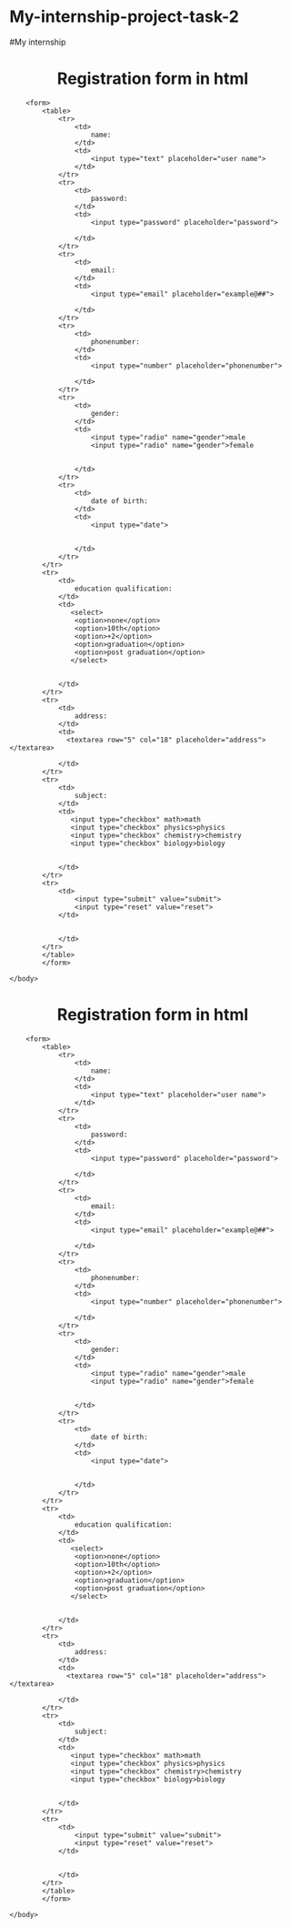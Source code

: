 # My-internship-project-task-2
#My internship 
<html>
    <head> 
        <title> Registration form</title>
        <link rel="stylesheet" type="text/css"href="style.css"
    </head>
    <body>
        <h1 style=text-align:center> Registration form in html</html></h1>

        <form>
            <table>
                <tr>
                    <td>
                        name:
                    </td>
                    <td>
                        <input type="text" placeholder="user name">
                    </td>
                </tr>
                <tr>
                    <td>
                        password:
                    </td>
                    <td>
                        <input type="password" placeholder="password">
                        
                    </td>
                </tr>
                <tr>
                    <td>
                        email:
                    </td>
                    <td>
                        <input type="email" placeholder="example@##">
                        
                    </td>
                </tr>
                <tr>
                    <td>
                        phonenumber:
                    </td>
                    <td>
                        <input type="number" placeholder="phonenumber">
                        
                    </td>
                </tr>
                <tr>
                    <td>
                        gender:
                    </td>
                    <td>
                        <input type="radio" name="gender">male
                        <input type="radio" name="gender">female

                        
                    </td>
                </tr>
                <tr>
                    <td>
                        date of birth:
                    </td>
                    <td>
                        <input type="date">

                        
                    </td>
                </tr>
            </tr>
            <tr>
                <td>
                    education qualification:
                </td>
                <td>
                   <select>
                    <option>none</option>
                    <option>10th</option>
                    <option>+2</option>
                    <option>graduation</option>
                    <option>post graduation</option>
                   </select>

                    
                </td>
            </tr>
            <tr>
                <td>
                    address:
                </td>
                <td>
                  <textarea row="5" col="18" placeholder="address"></textarea>
                    
                </td>
            </tr>
            <tr>
                <td>
                    subject:
                </td>
                <td>
                   <input type="checkbox" math>math
                   <input type="checkbox" physics>physics
                   <input type="checkbox" chemistry>chemistry
                   <input type="checkbox" biology>biology

                    
                </td>
            </tr>
            <tr>
                <td>
                    <input type="submit" value="submit">
                    <input type="reset" value="reset">
                </td>
                
                    
                </td>
            </tr>
            </table>
            </form>
        
    </body>
</html><html>
    <head> 
        <title> Registration form</title>
        <link rel="stylesheet" type="text/css"href="style.css"
    </head>
    <body>
        <h1 style=text-align:center> Registration form in html</html></h1>

        <form>
            <table>
                <tr>
                    <td>
                        name:
                    </td>
                    <td>
                        <input type="text" placeholder="user name">
                    </td>
                </tr>
                <tr>
                    <td>
                        password:
                    </td>
                    <td>
                        <input type="password" placeholder="password">
                        
                    </td>
                </tr>
                <tr>
                    <td>
                        email:
                    </td>
                    <td>
                        <input type="email" placeholder="example@##">
                        
                    </td>
                </tr>
                <tr>
                    <td>
                        phonenumber:
                    </td>
                    <td>
                        <input type="number" placeholder="phonenumber">
                        
                    </td>
                </tr>
                <tr>
                    <td>
                        gender:
                    </td>
                    <td>
                        <input type="radio" name="gender">male
                        <input type="radio" name="gender">female

                        
                    </td>
                </tr>
                <tr>
                    <td>
                        date of birth:
                    </td>
                    <td>
                        <input type="date">

                        
                    </td>
                </tr>
            </tr>
            <tr>
                <td>
                    education qualification:
                </td>
                <td>
                   <select>
                    <option>none</option>
                    <option>10th</option>
                    <option>+2</option>
                    <option>graduation</option>
                    <option>post graduation</option>
                   </select>

                    
                </td>
            </tr>
            <tr>
                <td>
                    address:
                </td>
                <td>
                  <textarea row="5" col="18" placeholder="address"></textarea>
                    
                </td>
            </tr>
            <tr>
                <td>
                    subject:
                </td>
                <td>
                   <input type="checkbox" math>math
                   <input type="checkbox" physics>physics
                   <input type="checkbox" chemistry>chemistry
                   <input type="checkbox" biology>biology

                    
                </td>
            </tr>
            <tr>
                <td>
                    <input type="submit" value="submit">
                    <input type="reset" value="reset">
                </td>
                
                    
                </td>
            </tr>
            </table>
            </form>
        
    </body>
</html>
